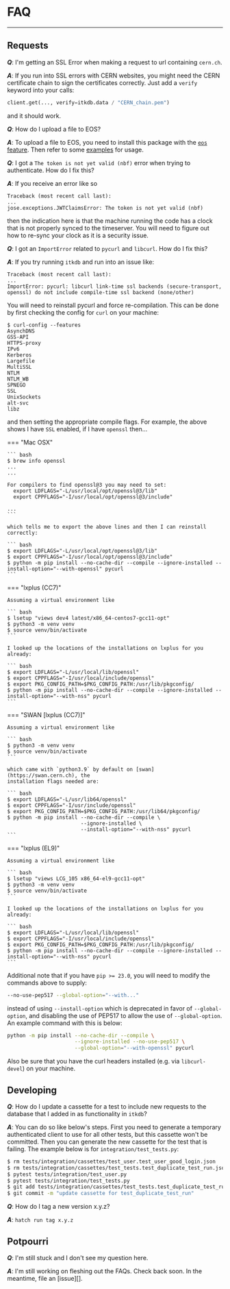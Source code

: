 # FAQ

---

## Requests

**_Q_**: I'm getting an SSL Error when making a request to url containing
`cern.ch`.

**_A_**: If you run into SSL errors with CERN websites, you might need the CERN
certificate chain to sign the certificates correctly. Just add a `verify`
keyword into your calls:

```py
client.get(..., verify=itkdb.data / "CERN_chain.pem")
```

and it should work.

**_Q_**: How do I upload a file to EOS?

**_A_**: To upload a file to EOS, you need to install this package with the
[`eos` feature](../install.md). Then refer to some [examples](../examples.md)
for usage.

**_Q_**: I got a `The token is not yet valid (nbf)` error when trying to
authenticate. How do I fix this?

**_A_**: If you receive an error like so

```
Traceback (most recent call last):
...
jose.exceptions.JWTClaimsError: The token is not yet valid (nbf)
```

then the indication here is that the machine running the code has a clock that
is not properly synced to the timeserver. You will need to figure out how to
re-sync your clock as it is a security issue.

**_Q_**: I got an `ImportError` related to `pycurl` and `libcurl`. How do I fix
this?

**_A_**: If you try running `itkdb` and run into an issue like:

```
Traceback (most recent call last):
...
ImportError: pycurl: libcurl link-time ssl backends (secure-transport, openssl) do not include compile-time ssl backend (none/other)
```

You will need to reinstall pycurl and force re-compilation. This can be done by
first checking the config for `curl` on your machine:

```shell hl_lines="12"
$ curl-config --features
AsynchDNS
GSS-API
HTTPS-proxy
IPv6
Kerberos
Largefile
MultiSSL
NTLM
NTLM_WB
SPNEGO
SSL
UnixSockets
alt-svc
libz
```

and then setting the appropriate compile flags. For example, the above shows I
have `SSL` enabled, if I have `openssl` then...

=== "Mac OSX"

    ``` bash
    $ brew info openssl
    ...
    ...

    For compilers to find openssl@3 you may need to set:
      export LDFLAGS="-L/usr/local/opt/openssl@3/lib"
      export CPPFLAGS="-I/usr/local/opt/openssl@3/include"

    ...
    ```

    which tells me to export the above lines and then I can reinstall correctly:

    ``` bash
    $ export LDFLAGS="-L/usr/local/opt/openssl@3/lib"
    $ export CPPFLAGS="-I/usr/local/opt/openssl@3/include"
    $ python -m pip install --no-cache-dir --compile --ignore-installed --install-option="--with-openssl" pycurl
    ```

=== "lxplus (CC7)"

    Assuming a virtual environment like

    ``` bash
    $ lsetup "views dev4 latest/x86_64-centos7-gcc11-opt"
    $ python3 -m venv venv
    $ source venv/bin/activate
    ```

    I looked up the locations of the installations on lxplus for you already:

    ``` bash
    $ export LDFLAGS="-L/usr/local/lib/openssl"
    $ export CPPFLAGS="-I/usr/local/include/openssl"
    $ export PKG_CONFIG_PATH=$PKG_CONFIG_PATH:/usr/lib/pkgconfig/
    $ python -m pip install --no-cache-dir --compile --ignore-installed --install-option="--with-nss" pycurl
    ```

=== "SWAN [lxplus (CC7)]"

    Assuming a virtual environment like

    ``` bash
    $ python3 -m venv venv
    $ source venv/bin/activate
    ```

    which came with `python3.9` by default on [swan](https://swan.cern.ch), the
    installation flags needed are:

    ``` bash
    $ export LDFLAGS="-L/usr/lib64/openssl"
    $ export CPPFLAGS="-I/usr/include/openssl"
    $ export PKG_CONFIG_PATH=$PKG_CONFIG_PATH:/usr/lib64/pkgconfig/
    $ python -m pip install --no-cache-dir --compile \
                            --ignore-installed \
                            --install-option="--with-nss" pycurl
    ```

=== "lxplus (EL9)"

    Assuming a virtual environment like

    ``` bash
    $ lsetup "views LCG_105 x86_64-el9-gcc11-opt"
    $ python3 -m venv venv
    $ source venv/bin/activate
    ```

    I looked up the locations of the installations on lxplus for you already:

    ``` bash
    $ export LDFLAGS="-L/usr/local/lib/openssl"
    $ export CPPFLAGS="-I/usr/local/include/openssl"
    $ export PKG_CONFIG_PATH=$PKG_CONFIG_PATH:/usr/lib/pkgconfig/
    $ python -m pip install --no-cache-dir --compile --ignore-installed --install-option="--with-nss" pycurl
    ```

Additional note that if you have `pip >= 23.0`, you will need to modify the
commands above to supply:

```bash
--no-use-pep517 --global-option="--with..."
```

instead of using `--install-option` which is deprecated in favor of
`--global-option`, and disabling the use of PEP517 to allow the use of
`--global-option`. An example command with this is below:

```bash
python -m pip install --no-cache-dir --compile \
                      --ignore-installed --no-use-pep517 \
                      --global-option="--with-openssl" pycurl
```

Also be sure that you have the curl headers installed (e.g. via `libcurl-devel`)
on your machine.

## Developing

**_Q_**: How do I update a cassette for a test to include new requests to the database that I added in as functionality in `itkdb`?

**_A_**: You can do so like below's steps. First you need to generate a temporary authenticated client to use for all other tests, but this cassette won't be committed. Then you can generate the new cassette for the test that is failing. The example below is for `integration/test_tests.py`:

```bash
$ rm tests/integration/cassettes/test_user.test_user_good_login.json
$ rm tests/integration/cassettes/test_tests.test_duplicate_test_run.json
$ pytest tests/integration/test_user.py
$ pytest tests/integration/test_tests.py
$ git add tests/integration/cassettes/test_tests.test_duplicate_test_run.json
$ git commit -m "update cassette for test_duplicate_test_run"
```

**_Q_**: How do I tag a new version x.y.z?

**_A_**: `hatch run tag x.y.z`


## Potpourri

**_Q_**: I'm still stuck and I don't see my question here.

**_A_**: I'm still working on fleshing out the FAQs. Check back soon. In the
meantime, file an [issue][].
